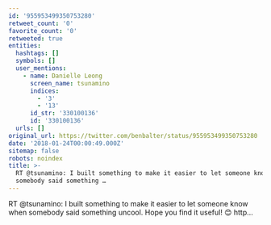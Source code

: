 ```yaml
---
id: '955953499350753280'
retweet_count: '0'
favorite_count: '0'
retweeted: true
entities:
  hashtags: []
  symbols: []
  user_mentions:
    - name: Danielle Leong
      screen_name: tsunamino
      indices:
        - '3'
        - '13'
      id_str: '330100136'
      id: '330100136'
  urls: []
original_url: https://twitter.com/benbalter/status/955953499350753280
date: '2018-01-24T00:00:49.000Z'
sitemap: false
robots: noindex
title: >-
  RT @tsunamino: I built something to make it easier to let someone know when
  somebody said something …
---
```


RT @tsunamino: I built something to make it easier to let someone know when somebody said something uncool. Hope you find it useful! 😊 http…